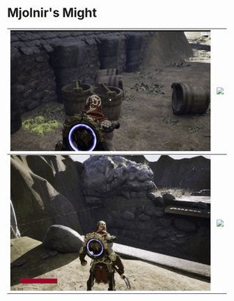 # Mjolnir's Might 

![](/MjolnirsMight/Images/Aim.png)    |  ![](/MjolnirsMight/Images/OpeningGate.gif)
:-------------------------:|:-------------------------:
![](/MjolnirsMight/Images/Trhowingrecalling-ezgif.com-optimize.gif)  | ![](/MjolnirsMight/Images/Recalling.gif)
